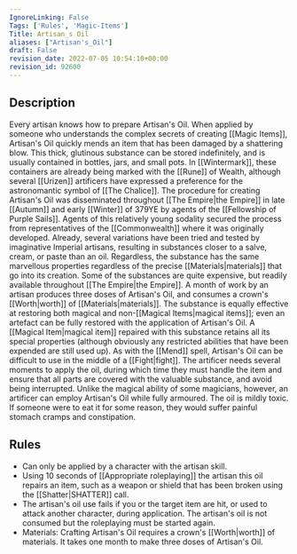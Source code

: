 ```yaml
---
IgnoreLinking: False
Tags: ['Rules', 'Magic-Items']
Title: Artisan_s Oil
aliases: ["Artisan's_Oil"]
draft: False
revision_date: 2022-07-05 10:54:10+00:00
revision_id: 92600
---
```


## Description
Every artisan knows how to prepare Artisan's Oil. When applied by someone who understands the complex secrets of creating [[Magic Items]], Artisan's Oil quickly mends an item that has been damaged by a shattering blow.
This thick, glutinous substance can be stored indefinitely, and is usually contained in bottles, jars, and small pots. In [[Wintermark]], these containers are already being marked with the [[Rune]] of Wealth, although several [[Urizen]] artificers have expressed a preference for the astronomantic symbol of [[The Chalice]]. 
The procedure for creating Artisan's Oil was disseminated throughout [[The Empire|the Empire]] in late [[Autumn]] and early [[Winter]] of 379YE by agents of the [[Fellowship of Purple Sails]]. Agents of this relatively young sodality secured the process from representatives of the [[Commonwealth]] where it was originally developed. Already, several variations have been tried and tested by imaginative Imperial artisans, resulting in substances closer to a salve, cream, or paste than an oil. Regardless, the substance has the same marvellous properties regardless of the precise [[Materials|materials]] that go into its creation. Some of the substances are quite expensive, but readily available throughout [[The Empire|the Empire]]. A month of work by an artisan produces three doses of Artisan's Oil, and consumes a crown's [[Worth|worth]] of [[Materials|materials]].
The substance is equally effective at restoring both magical and non-[[Magical Items|magical items]]; even an artefact can be fully restored with the application of Artisan's Oil. A [[Magical Item|magical item]] repaired with this substance retains all its special properties (although obviously any restricted abilities that have been expended are still used up).
As with the [[Mend]] spell, Artisan's Oil can be difficult to use in the middle of a [[Fight|fight]]. The artificer needs several moments to apply the oil, during which time they must handle the item and ensure that all parts are covered with the valuable substance, and avoid being interrupted. Unlike the magical ability of some magicians, however, an artificer can employ Artisan's Oil while fully armoured.
The oil is mildly toxic. If someone were to eat it for some reason, they would suffer painful stomach cramps and constipation.
## Rules
* Can only be applied by a character with the artisan skill.
* Using 10 seconds of [[Appropriate roleplaying]] the artisan this oil repairs an item, such as a weapon or shield that has been broken using the [[Shatter|SHATTER]] call. 
* The artisan's oil use fails if you or the target item are hit, or used to attack another character, during application. The artisan's oil is not consumed but the roleplaying must be started again.
* Materials: Crafting Artisan's Oil requires a crown's [[Worth|worth]] of materials. It takes one month to make three doses of Artisan's Oil.